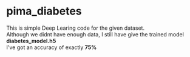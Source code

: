 # pima_diabetes

This is simple Deep Learing code for the given dataset.<br>
Although we didnt have enough data, I still have give the trained model <b>diabetes_model.h5</b> <br>
I've got an accuracy of exactly <b>75%</b>
